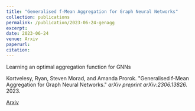 ```yaml
---
title: "Generalised f-Mean Aggregation for Graph Neural Networks"
collection: publications
permalink: /publication/2023-06-24-genagg
excerpt: 
date: 2023-06-24
venue: Arxiv
paperurl: 
citation: 
---
```



Learning an optimal aggregation function for GNNs

Kortvelesy, Ryan, Steven Morad, and Amanda Prorok. "Generalised f-Mean Aggregation for Graph Neural Networks." _arXiv preprint arXiv:2306.13826._ 2023.

[Arxiv](https://arxiv.org/abs/2306.13826)